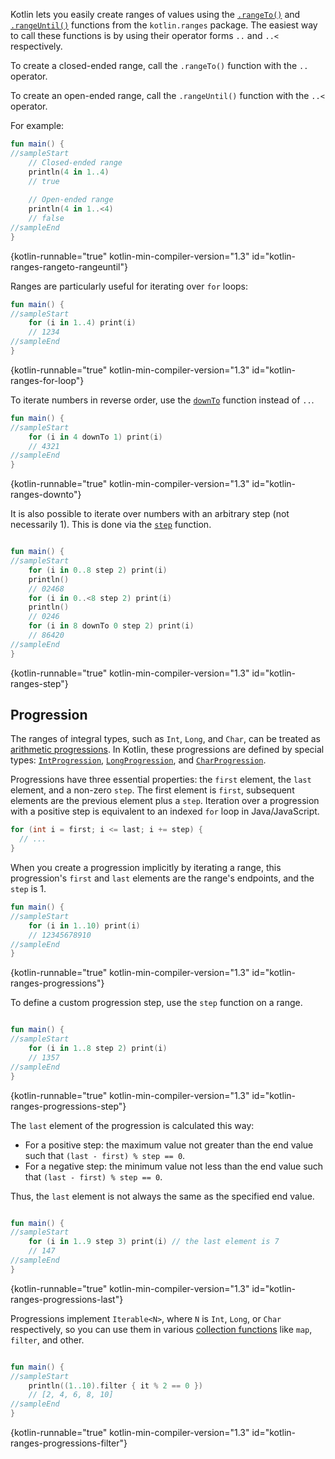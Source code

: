 [//]: # (title: Ranges and progressions)

Kotlin lets you easily create ranges of values using the [`.rangeTo()`](https://kotlinlang.org/api/latest/jvm/stdlib/kotlin.ranges/range-to.html)
and [`.rangeUntil()`](https://kotlinlang.org/api/latest/jvm/stdlib/kotlin.ranges/range-until.html) functions from the 
`kotlin.ranges` package. The easiest way to call these functions is by using their operator forms `..` and `..<` respectively.

To create a closed-ended range, call the `.rangeTo()` function with the `..` operator.

To create an open-ended range, call the `.rangeUntil()` function with the `..<` operator.

For example:

```kotlin
fun main() {
//sampleStart
    // Closed-ended range
    println(4 in 1..4)
    // true
    
    // Open-ended range
    println(4 in 1..<4)
    // false
//sampleEnd
}
```
{kotlin-runnable="true" kotlin-min-compiler-version="1.3" id="kotlin-ranges-rangeto-rangeuntil"}

Ranges are particularly useful for iterating over `for` loops:

```kotlin
fun main() {
//sampleStart
    for (i in 1..4) print(i)
    // 1234
//sampleEnd
}
```
{kotlin-runnable="true" kotlin-min-compiler-version="1.3" id="kotlin-ranges-for-loop"}

To iterate numbers in reverse order, use the [`downTo`](https://kotlinlang.org/api/latest/jvm/stdlib/kotlin.ranges/down-to.html)
function instead of `..`.

```kotlin
fun main() {
//sampleStart
    for (i in 4 downTo 1) print(i)
    // 4321
//sampleEnd
}
```
{kotlin-runnable="true" kotlin-min-compiler-version="1.3" id="kotlin-ranges-downto"}

It is also possible to iterate over numbers with an arbitrary step (not necessarily 1). This is done via the
[`step`](https://kotlinlang.org/api/latest/jvm/stdlib/kotlin.ranges/step.html) function.

```kotlin

fun main() {
//sampleStart
    for (i in 0..8 step 2) print(i)
    println()
    // 02468
    for (i in 0..<8 step 2) print(i)
    println()
    // 0246
    for (i in 8 downTo 0 step 2) print(i)
    // 86420
//sampleEnd
}
```
{kotlin-runnable="true" kotlin-min-compiler-version="1.3" id="kotlin-ranges-step"}

## Progression

The ranges of integral types, such as `Int`, `Long`, and `Char`, can be treated as
[arithmetic progressions](https://en.wikipedia.org/wiki/Arithmetic_progression).
In Kotlin, these progressions are defined by special types: [`IntProgression`](https://kotlinlang.org/api/latest/jvm/stdlib/kotlin.ranges/-int-progression/index.html),
[`LongProgression`](https://kotlinlang.org/api/latest/jvm/stdlib/kotlin.ranges/-long-progression/index.html),
and [`CharProgression`](https://kotlinlang.org/api/latest/jvm/stdlib/kotlin.ranges/-char-progression/index.html).

Progressions have three essential properties: the `first` element, the `last` element, and a non-zero `step`.
The first element is `first`, subsequent elements are the previous element plus a `step`. 
Iteration over a progression with a positive step is equivalent to an indexed `for` loop in Java/JavaScript.

```java
for (int i = first; i <= last; i += step) {
  // ...
}
```

When you create a progression implicitly by iterating a range, this progression's `first` and `last` elements are the
range's endpoints, and the `step` is 1.

```kotlin
fun main() {
//sampleStart
    for (i in 1..10) print(i)
    // 12345678910
//sampleEnd
}
```
{kotlin-runnable="true" kotlin-min-compiler-version="1.3" id="kotlin-ranges-progressions"}

To define a custom progression step, use the `step` function on a range.

```kotlin

fun main() {
//sampleStart
    for (i in 1..8 step 2) print(i)
    // 1357
//sampleEnd
}
```
{kotlin-runnable="true" kotlin-min-compiler-version="1.3" id="kotlin-ranges-progressions-step"}

The `last` element of the progression is calculated this way:
* For a positive step: the maximum value not greater than the end value such that `(last - first) % step == 0`.
* For a negative step: the minimum value not less than the end value such that `(last - first) % step == 0`.

Thus, the `last` element is not always the same as the specified end value.

```kotlin

fun main() {
//sampleStart
    for (i in 1..9 step 3) print(i) // the last element is 7
    // 147
//sampleEnd
}
```
{kotlin-runnable="true" kotlin-min-compiler-version="1.3" id="kotlin-ranges-progressions-last"}

Progressions implement `Iterable<N>`, where `N` is `Int`, `Long`, or `Char` respectively, so you can use them in various
[collection functions](collection-operations.md) like `map`, `filter`, and other.

```kotlin

fun main() {
//sampleStart
    println((1..10).filter { it % 2 == 0 })
    // [2, 4, 6, 8, 10]
//sampleEnd
}
```
{kotlin-runnable="true" kotlin-min-compiler-version="1.3" id="kotlin-ranges-progressions-filter"}

